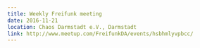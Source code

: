 ```yaml
---
title: Weekly Freifunk meeting
date: 2016-11-21
location: Chaos Darmstadt e.V., Darmstadt
link: http://www.meetup.com/FreifunkDA/events/hsbhmlyvpbcc/
---
```

